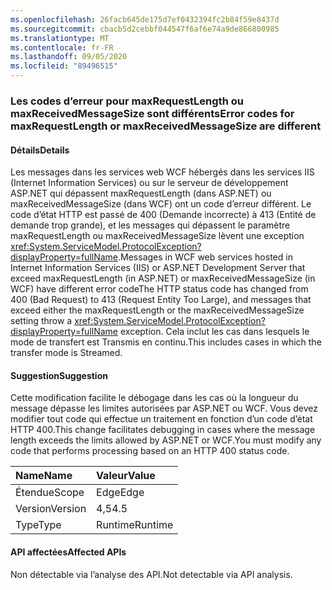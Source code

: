 ```yaml
---
ms.openlocfilehash: 26facb645de175d7ef0432394fc2b84f59e8437d
ms.sourcegitcommit: cbacb5d2cebbf044547f6af6e74a9de866800985
ms.translationtype: MT
ms.contentlocale: fr-FR
ms.lasthandoff: 09/05/2020
ms.locfileid: "89496515"
---
```

### <a name="error-codes-for-maxrequestlength-or-maxreceivedmessagesize-are-different"></a><span data-ttu-id="fc37b-101">Les codes d’erreur pour maxRequestLength ou maxReceivedMessageSize sont différents</span><span class="sxs-lookup"><span data-stu-id="fc37b-101">Error codes for maxRequestLength or maxReceivedMessageSize are different</span></span>

#### <a name="details"></a><span data-ttu-id="fc37b-102">Détails</span><span class="sxs-lookup"><span data-stu-id="fc37b-102">Details</span></span>

<span data-ttu-id="fc37b-103">Les messages dans les services web WCF hébergés dans les services IIS (Internet Information Services) ou sur le serveur de développement ASP.NET qui dépassent maxRequestLength (dans ASP.NET) ou maxReceivedMessageSize (dans WCF) ont un code d’erreur différent. Le code d’état HTTP est passé de 400 (Demande incorrecte) à 413 (Entité de demande trop grande), et les messages qui dépassent le paramètre maxRequestLength ou maxReceivedMessageSize lèvent une exception <xref:System.ServiceModel.ProtocolException?displayProperty=fullName>.</span><span class="sxs-lookup"><span data-stu-id="fc37b-103">Messages in WCF web services hosted in Internet Information Services (IIS) or ASP.NET Development Server that exceed maxRequestLength (in ASP.NET) or maxReceivedMessageSize (in WCF) have different error codeThe HTTP status code has changed from 400 (Bad Request) to 413 (Request Entity Too Large), and messages that exceed either the maxRequestLength or the maxReceivedMessageSize setting throw a <xref:System.ServiceModel.ProtocolException?displayProperty=fullName> exception.</span></span> <span data-ttu-id="fc37b-104">Cela inclut les cas dans lesquels le mode de transfert est Transmis en continu.</span><span class="sxs-lookup"><span data-stu-id="fc37b-104">This includes cases in which the transfer mode is Streamed.</span></span>

#### <a name="suggestion"></a><span data-ttu-id="fc37b-105">Suggestion</span><span class="sxs-lookup"><span data-stu-id="fc37b-105">Suggestion</span></span>

<span data-ttu-id="fc37b-106">Cette modification facilite le débogage dans les cas où la longueur du message dépasse les limites autorisées par ASP.NET ou WCF. Vous devez modifier tout code qui effectue un traitement en fonction d’un code d’état HTTP 400.</span><span class="sxs-lookup"><span data-stu-id="fc37b-106">This change facilitates debugging in cases where the message length exceeds the limits allowed by ASP.NET or WCF.You must modify any code that performs processing based on an HTTP 400 status code.</span></span>

| <span data-ttu-id="fc37b-107">Name</span><span class="sxs-lookup"><span data-stu-id="fc37b-107">Name</span></span>    | <span data-ttu-id="fc37b-108">Valeur</span><span class="sxs-lookup"><span data-stu-id="fc37b-108">Value</span></span>       |
|:--------|:------------|
| <span data-ttu-id="fc37b-109">Étendue</span><span class="sxs-lookup"><span data-stu-id="fc37b-109">Scope</span></span>   |<span data-ttu-id="fc37b-110">Edge</span><span class="sxs-lookup"><span data-stu-id="fc37b-110">Edge</span></span>|
|<span data-ttu-id="fc37b-111">Version</span><span class="sxs-lookup"><span data-stu-id="fc37b-111">Version</span></span>|<span data-ttu-id="fc37b-112">4,5</span><span class="sxs-lookup"><span data-stu-id="fc37b-112">4.5</span></span>|
|<span data-ttu-id="fc37b-113">Type</span><span class="sxs-lookup"><span data-stu-id="fc37b-113">Type</span></span>|<span data-ttu-id="fc37b-114">Runtime</span><span class="sxs-lookup"><span data-stu-id="fc37b-114">Runtime</span></span>|

#### <a name="affected-apis"></a><span data-ttu-id="fc37b-115">API affectées</span><span class="sxs-lookup"><span data-stu-id="fc37b-115">Affected APIs</span></span>

<span data-ttu-id="fc37b-116">Non détectable via l’analyse des API.</span><span class="sxs-lookup"><span data-stu-id="fc37b-116">Not detectable via API analysis.</span></span>

<!--

#### Affected APIs

Not detectable via API analysis.

-->
